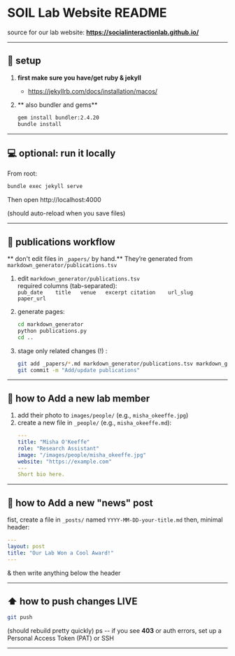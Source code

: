 # SOIL Lab Website README

source for our lab website: **https://socialinteractionlab.github.io/** 

---

## 🚀 setup

1. **first make sure you have/get ruby & jekyll**
   - https://jekyllrb.com/docs/installation/macos/

2. ** also bundler and gems**
   ```bash
   gem install bundler:2.4.20
   bundle install
   ```

---

## 💻 optional: run it locally

From root:
```bash
bundle exec jekyll serve
```
Then open http://localhost:4000

(should auto-reload when you save files)

---

## 📝 publications workflow

** don't edit files in `_papers/` by hand.** They’re generated from `markdown_generator/publications.tsv`

1. edit `markdown_generator/publications.tsv`  
   required columns (tab-separated):  
   `pub_date	title	venue	excerpt	citation	url_slug	paper_url`

2. generate pages:
   ```bash
   cd markdown_generator
   python publications.py
   cd ..
   ```

3. stage only related changes (!) :
   ```bash
   git add _papers/*.md markdown_generator/publications.tsv markdown_generator/publications.py
   git commit -m "Add/update publications"
   ```

---

## 👥 how to Add a new lab member

1. add their photo to `images/people/` (e.g., `misha_okeeffe.jpg`)
2. create a new file in `_people/` (e.g., `misha_okeeffe.md`):
   ```yaml
   ---
   title: "Misha O'Keeffe"
   role: "Research Assistant"
   image: "/images/people/misha_okeeffe.jpg"
   website: "https://example.com"
   ---
   Short bio here.
   ```

---

## 📰 how to Add a new "news" post

fist, create a file in `_posts/` named `YYYY-MM-DD-your-title.md`
then, minimal header:
   ```yaml
   ---
   layout: post
   title: "Our Lab Won a Cool Award!"
   ---
   ```
& then write anything below the header

---

## ⬆️ how to push changes LIVE

```bash
git push
```

(should rebuild pretty quickly)
ps -- if you see **403** or auth errors, set up a Personal Access Token (PAT) or SSH

---
